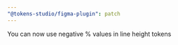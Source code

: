 ```yaml
---
"@tokens-studio/figma-plugin": patch
---
```


You can now use negative % values in line height tokens

